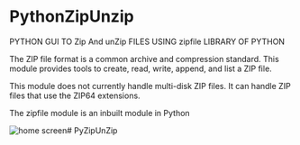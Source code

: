 # PythonZipUnzip
PYTHON GUI TO Zip And unZip FILES USING zipfile LIBRARY OF PYTHON

The ZIP file format is a common archive and compression standard. This module provides tools to create, read, write, append, and list a ZIP file.

This module does not currently handle multi-disk ZIP files. It can handle ZIP files that use the ZIP64 extensions.

The zipfile module is an inbuilt module in Python


![home screen](home.jpg)# PyZipUnZip
